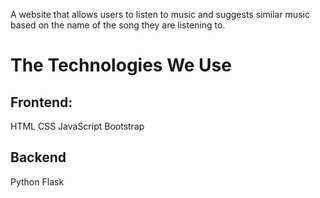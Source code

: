 A website that allows users to listen to music and suggests similar music based on the name of the song they are listening to.

<h1>The Technologies We Use</h1>
<h2>Frontend:</h2>
HTML
CSS
JavaScript
Bootstrap

<h2>Backend</h2>
Python
Flask

